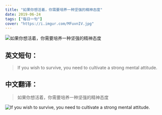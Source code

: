 ```yaml
---
title: "如果你想活着，你需要培养一种坚强的精神态度"
date: 2019-06-24
tags: ["每日一句"]
cover: "https://i.imgur.com/MFuvnIV.jpg"
---
```


![如果你想活着，你需要培养一种坚强的精神态度](https://i.imgur.com/5v8Fbi0.jpg)

## 英文短句：
> If you wish to survive, you need to cultivate a strong mental attitude.

<!--more-->

## 中文翻译：
> 如果你想活着，你需要培养一种坚强的精神态度

![If you wish to survive, you need to cultivate a strong mental attitude.](https://i.imgur.com/r8QfLU1.jpg)

